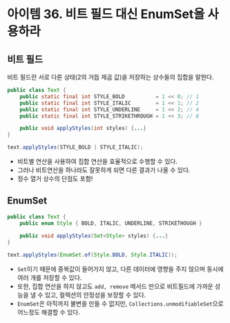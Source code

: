 # 아이템 36. 비트 필드 대신 EnumSet을 사용하라

## 비트 필드

비트 필드란 서로 다른 상태(2의 거듭 제곱 값)을 저장하는 상수들의 집합을 말한다.

```java
public class Text {
    public static final int STYLE_BOLD          = 1 << 0; // 1
    public static final int STYLE_ITALIC        = 1 << 1; // 2
    public static final int STYLE_UNDERLINE     = 1 << 2; // 4
    public static final int STYLE_STRIKETHROUGH = 1 << 3; // 8

    public void applyStyles(int styles) {...}
}

text.applyStyles(STYLE_BOLD | STYLE_ITALIC);
```

- 비트별 연산을 사용하여 집합 연산을 효율적으로 수행할 수 있다.
- 그러나 비트연산을 하나라도 잘못하게 되면 다른 결과가 나올 수 있다.
- 정수 열거 상수의 단점도 포함!

## EnumSet

```java
public class Text {
    public enum Style { BOLD, ITALIC, UNDERLINE, STRIKETHOUGH }
    
    public void applyStyles(Set<Style> styles) {...}
}

text.applyStyles(EnumSet.of(Style.BOLD, Style.ITALIC));
```

- `Set`이기 때문에 중복값이 들어가지 않고, 다른 데이터에 영향을 주지 않으며 동시에 여러 개를 저장할 수 있다.
- 또한, 집합 연산을 하지 않고도 `add, remove` 메서드 만으로 비트필드에 가까운 성능을 낼 수 있고, 컬렉션의 안정성을 보장할 수 있다.
- `EnumSet`은 아직까지 불변을 만들 수 없지만, `Collections.unmodifiableSet`으로 어느정도 해결할 수 있다.
